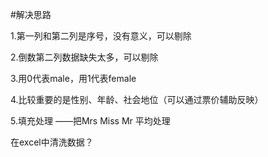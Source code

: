 #解决思路

1.第一列和第二列是序号，没有意义，可以剔除

2.倒数第二列数据缺失太多，可以剔除

3.用0代表male，用1代表female

4.比较重要的是性别、年龄、社会地位（可以通过票价辅助反映）

5.填充处理 ——把Mrs Miss Mr 平均处理

在excel中清洗数据？
